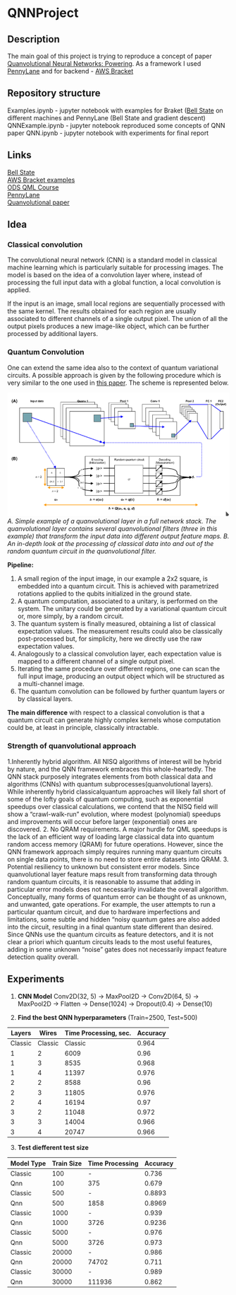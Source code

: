 # QNNProject

## Description
The main goal of this project is trying to reproduce a concept of paper [Quanvolutional Neural Networks: Powering](https://arxiv.org/abs/1904.04767). As a framework I used [PennyLane](https://pennylane.ai/) and for backend - [AWS Bracket](https://aws.amazon.com/ru/braket/)

## Repository structure
Examples.ipynb - jupyter notebook with examples for Braket ([Bell State](https://en.wikipedia.org/wiki/Bell_state) on different machines and PennyLane (Bell State and gradient descent)\
QNNExample.ipynb - jupyter notebook reproduced some concepts of QNN paper
QNN.ipynb - jupyter notebook with experiments for final report

## Links
[Bell State](https://en.wikipedia.org/wiki/Bell_state)\
[AWS Bracket examples](https://github.com/aws/amazon-braket-examples)\
[ODS QML Course](https://ods.ai/tracks/qmlcourse)\
[PennyLane](https://pennylane.ai/)\
[Quanvolutional paper](https://arxiv.org/abs/1904.04767)

## Idea
### Classical convolution
The convolutional neural network (CNN) is a standard model in classical machine learning which is particularly suitable for processing images. The model is based on the idea of a convolution layer where, instead of processing the full input data with a global function, a local convolution is applied.

If the input is an image, small local regions are sequentially processed with the same kernel. The results obtained for each region are usually associated to different channels of a single output pixel. The union of all the output pixels produces a new image-like object, which can be further processed by additional layers.

### Quantum Convolution
One can extend the same idea also to the context of quantum variational circuits. A possible approach is given by the following procedure which is very similar to the one used in [this paper](https://arxiv.org/abs/1904.04767). The scheme is represented below.

![Quanvolutional scheme example](qnn_example.png "QNN")
*A. Simple example of a quanvolutional layer in a full network stack. The quanvolutional layer contains several quanvolutional filters (three in this example) that transform the input data into different output feature maps. B. An in-depth look at
the processing of classical data into and out of the random quantum circuit in the quanvolutional filter.*

**Pipeline:**
1. A small region of the input image, in our example a 2x2 square, is embedded into a quantum circuit. This is achieved with parametrized rotations applied to the qubits initialized in the ground state.
2. A quantum computation, associated to a unitary, is performed on the system. The unitary could be generated by a variational quantum circuit or, more simply, by a random circuit.
3. The quantum system is finally measured, obtaining a list of classical expectation values. The measurement results could also be classically post-processed but, for simplicity, here we directly use the raw expectation values.
4. Analogously to a classical convolution layer, each expectation value is mapped to a different channel of a single output pixel.
5. Iterating the same procedure over different regions, one can scan the full input image, producing an output object which will be structured as a multi-channel image.
6. The quantum convolution can be followed by further quantum layers or by classical layers.

**The main difference** with respect to a classical convolution is that a quantum circuit can generate highly complex kernels whose computation could be, at least in principle, classically intractable.

### Strength of quanvolutional approach
1.Inherently hybrid algorithm. All NISQ algorithms of interest will be hybrid by nature, and the QNN framework embraces this whole-heartedly. The QNN stack purposely integrates elements from both classical data and algorithms (CNNs) with quantum subprocesses(quanvolutional layers). While inherently hybrid classicalquantum approaches will likely fall short of some of the lofty goals of quantum computing, such as exponential speedups over classical calculations, we contend that the NISQ field will show a “crawl-walk-run” evolution, where modest (polynomial) speedups and improvements will occur before larger (exponential) ones are discovered.
2. No QRAM requirements. A major hurdle for QML speedups is the lack of an efficient way of loading large classical data into quantum random access memory (QRAM) for future operations. However, since the QNN framework approach simply requires running many quantum circuits on single data points, there is no need to store entire datasets into QRAM.
3. Potential resiliency to unknown but consistent error models. Since quanvolutional layer feature maps result from transforming data through random quantum circuits, it is reasonable to assume that adding in particular error models does not necessarily invalidate the overall algorithm. Conceptually, many forms of quantum error can be thought of as unknown, and unwanted, gate operations. For example, the user attempts to run a particular quantum circuit, and due to hardware imperfections and limitations, some subtle and hidden “noisy quantum gates are also added into the circuit, resulting in a final quantum state different than desired. Since QNNs use the quantum circuits as feature detectors, and it is not clear a priori which quantum circuits leads to the most useful features, adding in some unknown “noise” gates does not necessarily impact feature detection quality overall.

## Experiments
1. **CNN Model**
Conv2D(32, 5) -> MaxPool2D -> Conv2D(64, 5) -> MaxPool2D -> Flatten -> Dense(1024) -> Dropout(0.4) -> Dense(10)

2. **Find the best QNN hyperparameters** (Train=2500, Test=500)

|Layers|Wires|Time Processing, sec.|Accuracy|
|------|-----|---------------------|--------|
|Classic|Classic|Classic|0.964|
|1|2|6009|0.96|
|1|3|8535|0.968|
|1|4|11397|0.976|
|2|2|8588|0.96|
|2|3|11805|0.976|
|2|4|16194|0.97|
|3|2|11048|0.972|
|3|3|14004|0.966|
|3|4|20747|0.966|

3. **Test diefferent test size**

|Model Type|Train Size|Time Processing| Accuracy|
|----------|----------|---------------|---------|
|Classic|100|-|0.736|
|Qnn|100|375|0.679|
|Classic|500|-|0.8893|
|Qnn|500|1858|0.8969|
|Classic|1000|-|0.939|
|Qnn|1000|3726|0.9236|
|Classic|5000|-|0.976|
|Qnn|5000|3726|0.973|
|Classic|20000|-|0.986|
|Qnn|20000|74702|0.711|
|Classic|30000|-|0.989|
|Qnn|30000|111936|0.862|

